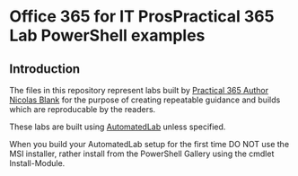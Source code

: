 # Office 365 for IT ProsPractical 365 Lab PowerShell examples

## Introduction
The files in this repository represent labs built by [Practical 365 Author Nicolas Blank](https://practical365.com/author/nicolas-blank/) for the purpose of creating repeatable guidance and builds which are reproducable by the readers.

These labs are built using [AutomatedLab](https://github.com/AutomatedLab/AutomatedLab) unless specified.

When you build your AutomatedLab setup for the first time DO NOT use the MSI installer, rather install from the PowerShell Gallery using the cmdlet Install-Module. 
